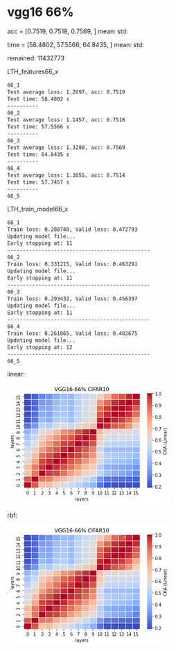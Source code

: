 # vgg16 66%
acc = [0.7519, 0.7518, 0.7569, ] mean: std:

time = [58.4802, 57.5566, 64.8435, ] mean: std:

remained: 11432773

LTH_features66_x
```
66_1
Test average loss: 1.2697, acc: 0.7519
Test time: 58.4802 s
----------
66_2
Test average loss: 1.1457, acc: 0.7518
Test time: 57.5566 s
----------
66_3
Test average loss: 1.3298, acc: 0.7569
Test time: 64.8435 s
----------
66_4
Test average loss: 1.3055, acc: 0.7514
Test time: 57.7457 s
----------
66_5

```

LTH_train_model66_x
```
66_1
Train loss: 0.288740, Valid loss: 0.472793
Updating model file...
Early stopping at: 11
----------------------------------------------
66_2
Train loss: 0.331215, Valid loss: 0.463291
Updating model file...
Early stopping at: 11
----------------------------------------------
66_3
Train loss: 0.293432, Valid loss: 0.456397
Updating model file...
Early stopping at: 11
----------------------------------------------
66_4
Train loss: 0.261865, Valid loss: 0.482675
Updating model file...
Early stopping at: 12
----------------------------------------------
66_5

```

linear:

![lth66linear](lth66linear.png)

rbf:

![lth66linear](lth66linear.png)
